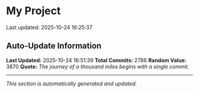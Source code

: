 # My Project


Last updated: 2025-10-24 16:25:37









































































































































































































































































































































































































































































































































































































































































































































































































































































































































































































































































































































































































































































































































































































































































































































































































































































































































































































































































































































































































































































































































































































































































































































































































































































































































































































































































































































































































































































































































































































































































































































































































































































































## Auto-Update Information

**Last Updated:** 2025-10-24 16:51:39
**Total Commits:** 2786
**Random Value:** 3870
**Quote:** _The journey of a thousand miles begins with a single commit._

---
_This section is automatically generated and updated._